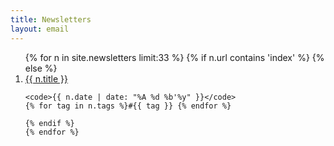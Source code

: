 ```yaml
---
title: Newsletters
layout: email
---
```


<!-- LIST -->

<ol>
	{% for n in site.newsletters limit:33 %}
	{% if n.url contains 'index' %}
	<!-- {{ n.title }} -->
    {% else %}
    <li>
		<a href="{{ n.url }}">{{ n.title }}</a>
	</li>

	<code>{{ n.date | date: "%A %d %b'%y" }}</code>
	{% for tag in n.tags %}#{{ tag }} {% endfor %}

	{% endif %}
	{% endfor %}
</ol>